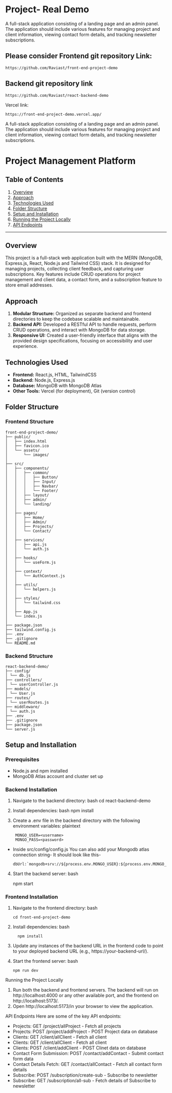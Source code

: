 # Project- Real Demo

A full-stack application consisting of a landing page and an admin panel. The application should include various features for managing project and client information, viewing contact form details, and tracking newsletter subscriptions.

## Please consider Frontend git repository Link:
```
https://github.com/Raviast/front-end-project-demo
```

## Backend git repository link
```
https://github.com/Raviast/react-backend-demo
```
Vercel link:
```
https://front-end-project-demo.vercel.app/
```

A full-stack application consisting of a landing page and an admin panel. The application should include various features for managing project and client information, viewing contact form details, and tracking newsletter subscriptions.

# Project Management Platform

## Table of Contents

1. [Overview](#overview)
2. [Approach](#approach)
3. [Technologies Used](#technologies-used)
4. [Folder Structure](#folder-structure)
5. [Setup and Installation](#setup-and-installation)
6. [Running the Project Locally](#running-the-project-locally)
7. [API Endpoints](#api-endpoints)

---

## Overview

This project is a full-stack web application built with the MERN (MongoDB, Express.js, React, Node.js and Tailwind CSS) stack. It is designed for managing projects, collecting client feedback, and capturing user subscriptions. Key features include CRUD operations for project management and client data, a contact form, and a subscription feature to store email addresses.

## Approach

1. **Modular Structure:** Organized as separate backend and frontend directories to keep the codebase scalable and maintainable.
2. **Backend API:** Developed a RESTful API to handle requests, perform CRUD operations, and interact with MongoDB for data storage.
3. **Responsive UI:** Created a user-friendly interface that aligns with the provided design specifications, focusing on accessibility and user experience.

## Technologies Used

- **Frontend:** React.js, HTML, TailwindCSS
- **Backend:** Node.js, Express.js
- **Database:** MongoDB with MongoDB Atlas
- **Other Tools:** Vercel (for deployment), Git (version control)

## Folder Structure

### Frontend Structure
```
front-end-project-demo/
├── public/
│   ├── index.html
│   ├── favicon.ico
│   └── assets/
│       └── images/
│
├── src/
│   ├── components/
│   │   ├── common/
│   │   │   ├── Button/
│   │   │   ├── Input/
│   │   │   ├── Navbar/
│   │   │   └── Footer/
│   │   ├── layout/
│   │   ├── admin/
│   │   └── landing/
│   │
│   ├── pages/
│   │   ├── Home/
│   │   ├── Admin/
│   │   ├── Projects/
│   │   └── Contact/
│   │
│   ├── services/
│   │   ├── api.js
│   │   └── auth.js
│   │
│   ├── hooks/
│   │   └── useForm.js
│   │
│   ├── context/
│   │   └── AuthContext.js
│   │
│   ├── utils/
│   │   └── helpers.js
│   │
│   ├── styles/
│   │   └── tailwind.css
│   │
│   ├── App.js
│   └── index.js
│
├── package.json
├── tailwind.config.js
├── .env
├── .gitignore
└── README.md

```

### Backend Structure
```
react-backend-demo/
├── config/
│ └── db.js
├── controllers/
│ └── userController.js
├── models/
│ └── User.js
├── routes/
│ └── userRoutes.js
├── middleware/
│ └── auth.js
├── .env
├── .gitignore
├── package.json
└── server.js
```


## Setup and Installation

### Prerequisites
- Node.js and npm installed
- MongoDB Atlas account and cluster set up

### Backend Installation

1. Navigate to the backend directory:
bash
             cd react-backend-demo
   
2. Install dependencies:
bash
        npm install

      
3. Create a .env file in the backend directory with the following environment variables:
plaintext

        MONGO_USER=<username>
        MONGO_PASS=<password>
- Inside src/config/config.js
    You can also add your Mongodb atlas 
    connection string-
    It should look like this-
    ```
    dbUrl:`mongodb+srv://${process.env.MONGO_USER}:${process.env.MONGO_PASS}@cluster0.ngfwe.mongodb.net/RealTrust`
    ```
4. Start the backend server:
bash

      npm start

      
### Frontend Installation
1. Navigate to the frontend directory:
bash
    ```
    cd front-end-project-demo
    ```
      
2. Install dependencies:
bash
    ```
      npm install
    ```
      
3. Update any instances of the backend URL in the frontend code to point to your deployed backend URL (e.g., https://your-backend-url/).
4. Start the frontend server:
bash
    ```
    npm run dev
    ```
        
Running the Project Locally
1. Run both the backend and frontend servers. The backend will run on http://localhost:4000 or any other available port, and the frontend on http://localhost:5173/.
2. Open http://localhost:5173/in your browser to view the application.


API Endpoints
Here are some of the key API endpoints:

- Projects: GET /project/allProject - Fetch all projects
- Projects: POST /project/addProject - POST Project data on database
- Clients: GET /client/allClient - Fetch all client 
- Clients: GET /client/allClient - Fetch all client
- Clients: POST /client/addClient - POST Clinet data on database
- Contact Form Submission: POST /contact/addContact - 
Submit contact form data
- Contact Details Fetch: GET /contact/allContact - 
Fetch all contact form details
- Subscribe: POST /subscription/create-sub - Subscribe to newsletter
- Subscribe: GET /subscription/all-sub - Fetch details of Subscribe to newsletter


